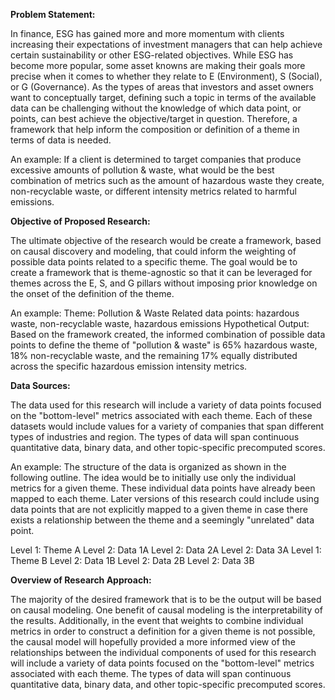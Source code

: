 **Problem Statement:**

In finance, ESG has gained more and more momentum with clients increasing their expectations of investment managers that can help achieve certain sustainability or other ESG-related objectives. While ESG has become more popular, some asset knowns are making their goals more precise when it comes to whether they relate to E (Environment), S (Social), or G (Governance). As the types of areas that investors and asset owners want to conceptually target, defining such a topic in terms of the available data can be challenging without the knowledge of which data point, or points, can best achieve the objective/target in question. Therefore, a framework that help inform the composition or definition of a theme in terms of data is needed.

An example: If a client is determined to target companies that produce excessive amounts of pollution & waste, what would be the best combination of metrics such as the amount of hazardous waste they create, non-recyclable waste, or different intensity metrics related to harmful emissions.

**Objective of Proposed Research:**

The ultimate objective of the research would be create a framework, based on causal discovery and modeling, that could inform the weighting of possible data points related to a specific theme. The goal would be to create a framework that is theme-agnostic so that it can be leveraged for themes across the E, S, and G pillars without imposing prior knowledge on the onset of the definition of the theme.

An example: Theme: Pollution & Waste Related data points: hazardous waste, non-recyclable waste, hazardous emissions Hypothetical Output: Based on the framework created, the informed combination of possible data points to define the theme of "pollution & waste" is 65% hazardous waste, 18% non-recyclable waste, and the remaining 17% equally distributed across the specific hazardous emission intensity metrics.

**Data Sources:**

The data used for this research will include a variety of data points focused on the "bottom-level" metrics associated with each theme. Each of these datasets would include values for a variety of companies that span different types of industries and region. The types of data will span continuous quantitative data, binary data, and other topic-specific precomputed scores.

An example: The structure of the data is organized as shown in the following outline. The idea would be to initially use only the individual metrics for a given theme. These individual data points have already been mapped to each theme. Later versions of this research could include using data points that are not explicitly mapped to a given theme in case there exists a relationship between the theme and a seemingly "unrelated" data point. 

Level 1: Theme A
    Level 2: Data 1A
    Level 2: Data 2A
    Level 2: Data 3A
Level 1: Theme B
    Level 2: Data 1B
    Level 2: Data 2B
    Level 2: Data 3B

**Overview of Research Approach:**

The majority of the desired framework that is to be the output will be based on causal modeling. One benefit of causal modeling is the interpretability of the results. Additionally, in the event that weights to combine individual metrics in order to construct a definition for a given theme is not possible, the causal model will hopefully provided a more informed view of the relationships between the individual components of  used for this research will include a variety of data points focused on the "bottom-level" metrics associated with each theme. The types of data will span continuous quantitative data, binary data, and other topic-specific precomputed scores.
